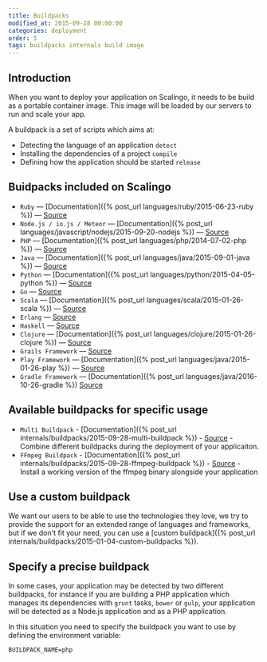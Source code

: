 ```yaml
---
title: Buildpacks
modified_at: 2015-09-28 00:00:00
categories: deployment
order: 5
tags: buildpacks internals build image
---
```


## Introduction

When you want to deploy your application on Scalingo, it needs to be build as
a portable container image. This image will be loaded by our servers to run
and scale your app.

A buildpack is a set of scripts which aims at:

* Detecting the language of an application `detect`
* Installing the dependencies of a project `compile`
* Defining how the application should be started `release`

## Buidpacks included on Scalingo

* `Ruby` — [Documentation]({% post_url languages/ruby/2015-06-23-ruby %}) — [Source](https://github.com/Scalingo/ruby-buildpack)
* `Node.js / io.js / Meteor` — [Documentation]({% post_url languages/javascript/nodejs/2015-09-20-nodejs %}) — [Source](https://github.com/Scalingo/nodejs-buildpack)
* `PHP` — [Documentation]({% post_url languages/php/2014-07-02-php %}) — [Source](https://github.com/Scalingo/php-buildpack)
* `Java` — [Documentation]({% post_url languages/java/2015-09-01-java %}) — [Source](https://github.com/Scalingo/java-buildpack)
* `Python` — [Documentation]({% post_url languages/python/2015-04-05-python %}) — [Source](https://github.com/Scalingo/python-buildpack)
* `Go` — [Source](https://github.com/Scalingo/go-buildpack)
* `Scala` — [Documentation]({% post_url languages/scala/2015-01-26-scala %}) — [Source](https://github.com/Scalingo/scala-buildpack)
* `Erlang` — [Source](https://github.com/Scalingo/erlang-buildpack)
* `Haskell` — [Source](https://github.com/Scalingo/haskell-buildpack)
* `Clojure` — [Documentation]({% post_url languages/clojure/2015-01-26-clojure %}) — [Source](https://github.com/Scalingo/clojure-buildpack)
* `Grails Framework` — [Source](https://github.com/Scalingo/grails-buildpack)
* `Play Framework` — [Documentation]({% post_url languages/java/2015-01-26-play %}) — [Source](https://github.com/Scalingo/play-buildpack)
* `Gradle Framework` — [Documentation]({% post_url languages/java/2016-10-26-gradle %}) [Source](https://github.com/Scalingo/gradle-buildpack)

## Available buildpacks for specific usage
 
* `Multi Buildpack` - [Documentation]({% post_url internals/buildpacks/2015-09-28-multi-buildpack %}) - [Source](https://github.com/Scalingo/multi-buildpack.git) - Combine different buildpacks during the deployment of your applicaiton.
* `FFmpeg Buildpack` - [Documentation]({% post_url internals/buildpacks/2015-09-28-ffmpeg-buildpack %}) - [Source](https://github.com/Scalingo/ffmpeg-buildpack.git) - Install a working version of the ffmpeg binary alongside your application
 
## Use a custom buildpack

We want our users to be able to use the technologies they love, we try to provide the support for
an extended range of languages and frameworks, but if we don't fit your need, you can use a
[custom buildpack]({% post_url internals/buildpacks/2015-01-04-custom-buildpacks %}).

## Specify a precise buildpack

In some cases, your application may be detected by two different buildpacks, for instance if you
are building a PHP application which manages its dependencies with `grunt` tasks, `bower` or `gulp`,
your application will be detected as a Node.js application and as a PHP application.

In this situation you need to specify the buildpack you want to use by defining the environment variable:

```text
BUILDPACK_NAME=php
```

